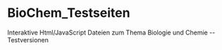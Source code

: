 # BioChem_Testseiten
Interaktive Html/JavaScript Dateien zum Thema Biologie und Chemie  -- Testversionen

